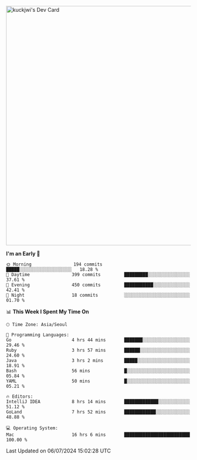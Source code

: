 <a href="https://app.daily.dev/kuckhwancho"><img src="https://api.daily.dev/devcards/v2/efef39c8028947428b3c0b486b9cd9b6.png?r=iz2&type=wide" width="652" alt="kuckjwi's Dev Card"/></a>

<!--START_SECTION:waka-->
**I'm an Early 🐤** 

```text
🌞 Morning                194 commits         █████░░░░░░░░░░░░░░░░░░░░   18.28 % 
🌆 Daytime                399 commits         █████████░░░░░░░░░░░░░░░░   37.61 % 
🌃 Evening                450 commits         ███████████░░░░░░░░░░░░░░   42.41 % 
🌙 Night                  18 commits          ░░░░░░░░░░░░░░░░░░░░░░░░░   01.70 % 
```


📊 **This Week I Spent My Time On** 

```text
🕑︎ Time Zone: Asia/Seoul

💬 Programming Languages: 
Go                       4 hrs 44 mins       ███████░░░░░░░░░░░░░░░░░░   29.46 % 
Ruby                     3 hrs 57 mins       ██████░░░░░░░░░░░░░░░░░░░   24.60 % 
Java                     3 hrs 2 mins        █████░░░░░░░░░░░░░░░░░░░░   18.91 % 
Bash                     56 mins             █░░░░░░░░░░░░░░░░░░░░░░░░   05.84 % 
YAML                     50 mins             █░░░░░░░░░░░░░░░░░░░░░░░░   05.21 % 

🔥 Editors: 
IntelliJ IDEA            8 hrs 14 mins       █████████████░░░░░░░░░░░░   51.12 % 
GoLand                   7 hrs 52 mins       ████████████░░░░░░░░░░░░░   48.88 % 

💻 Operating System: 
Mac                      16 hrs 6 mins       █████████████████████████   100.00 % 
```


 Last Updated on 06/07/2024 15:02:28 UTC
<!--END_SECTION:waka-->
